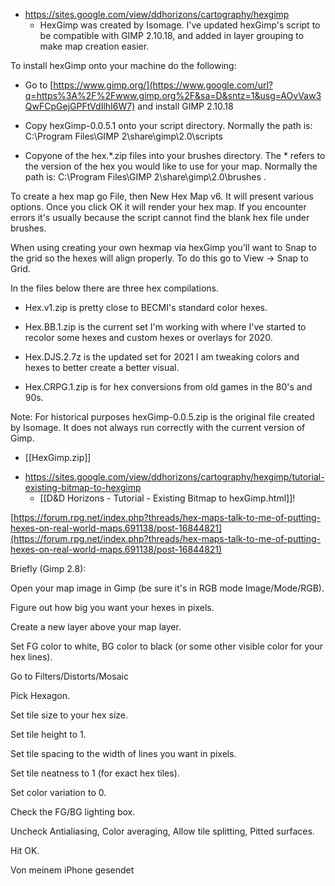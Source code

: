 - https://sites.google.com/view/ddhorizons/cartography/hexgimp
	- HexGimp was created by Isomage. I've updated hexGimp's script to be compatible with GIMP 2.10.18, and added in layer grouping to make map creation easier.

To install hexGimp onto your machine do the following:

-   Go to [](https://www.google.com/url?q=https%3A%2F%2Fwww.gimp.org%2F&sa=D&sntz=1&usg=AOvVaw3QwFCpGejGPFtVdIlhI6W7) [https://www.gimp.org/](https://www.google.com/url?q=https%3A%2F%2Fwww.gimp.org%2F&sa=D&sntz=1&usg=AOvVaw3QwFCpGejGPFtVdIlhI6W7) and install GIMP 2.10.18
    
-   Copy hexGimp-0.0.5.1 onto your script directory. Normally the path is: C:\Program Files\GIMP 2\share\gimp\2.0\scripts
    
-   Copyone of the hex.*.zip files into your brushes directory. The * refers to the version of the hex you would like to use for your map. Normally the path is: C:\Program Files\GIMP 2\share\gimp\2.0\brushes .
    

To create a hex map go File, then New Hex Map v6. It will present various options. Once you click OK it will render your hex map. If you encounter errors it's usually because the script cannot find the blank hex file under brushes.

When using creating your own hexmap via hexGimp you'll want to Snap to the grid so the hexes will align properly. To do this go to View -> Snap to Grid.

  

In the files below there are three hex compilations.

-   Hex.v1.zip is pretty close to BECMI's standard color hexes.
    
-   Hex.BB.1.zip is the current set I'm working with where I've started to recolor some hexes and custom hexes or overlays for 2020.
    
-   Hex.DJS.2.7z is the updated set for 2021 I am tweaking colors and hexes to better create a better visual.
    
-   Hex.CRPG.1.zip is for hex conversions from old games in the 80's and 90s.
    

Note: For historical purposes hexGimp-0.0.5.zip is the original file created by Isomage. It does not always run correctly with the current version of Gimp.
- [[HexGimp.zip]]

  

[](https://sites.google.com/view/ddhorizons/cartography/hexgimp/overlay)


-  https://sites.google.com/view/ddhorizons/cartography/hexgimp/tutorial-existing-bitmap-to-hexgimp
	- [[D&D Horizons - Tutorial - Existing Bitmap to hexGimp.html]]!


[https://forum.rpg.net/index.php?threads/hex-maps-talk-to-me-of-putting-hexes-on-real-world-maps.691138/post-16844821](https://forum.rpg.net/index.php?threads/hex-maps-talk-to-me-of-putting-hexes-on-real-world-maps.691138/post-16844821)

  

  

Briefly (Gimp 2.8):

  

Open your map image in Gimp (be sure it's in RGB mode Image/Mode/RGB).

Figure out how big you want your hexes in pixels.

Create a new layer above your map layer.

Set FG color to white, BG color to black (or some other visible color for your hex lines).

Go to Filters/Distorts/Mosaic

Pick Hexagon.

Set tile size to your hex size.

Set tile height to 1.

Set tile spacing to the width of lines you want in pixels.

Set tile neatness to 1 (for exact hex tiles).

Set color variation to 0.

Check the FG/BG lighting box.

Uncheck Antialiasing, Color averaging, Allow tile splitting, Pitted surfaces.

Hit OK.

  

Von meinem iPhone gesendet